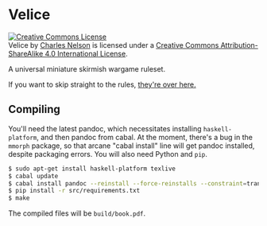 # Velice

<a rel="license" href="http://creativecommons.org/licenses/by-sa/4.0/"><img alt="Creative Commons License" style="border-width:0" src="http://i.creativecommons.org/l/by-sa/4.0/88x31.png" /></a><br /><span xmlns:dct="http://purl.org/dc/terms/" href="http://purl.org/dc/dcmitype/Text" property="dct:title" rel="dct:type">Velice</span> by <a xmlns:cc="http://creativecommons.org/ns#" href="https://github.com/cnelsonsic/velice" property="cc:attributionName" rel="cc:attributionURL">Charles Nelson</a> is licensed under a <a rel="license" href="http://creativecommons.org/licenses/by-sa/4.0/">Creative Commons Attribution-ShareAlike 4.0 International License</a>.

A universal miniature skirmish wargame ruleset.

If you want to skip straight to the rules, [they're over here.](https://github.com/cnelsonsic/velice/blob/master/build/book.md)

## Compiling
You'll need the latest pandoc, which necessitates installing `haskell-platform`, and then pandoc from cabal.
At the moment, there's a bug in the `mmorph` package, so that arcane "cabal install" line will get pandoc installed, despite packaging errors.
You will also need Python and `pip`.

```bash
$ sudo apt-get install haskell-platform texlive
$ cabal update
$ cabal install pandoc --reinstall --force-reinstalls --constraint=transformers==0.3.0.0
$ pip install -r src/requirements.txt
$ make
```

The compiled files will be `build/book.pdf`.
